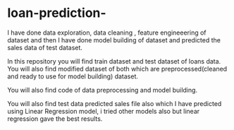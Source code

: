 # loan-prediction-

I have done data exploration, data cleaning , feature engineeering of dataset and then I have done model building of dataset and predicted the sales data of test dataset.

In this repository you will find train dataset and test dataset of  loans  data. You will also find modified dataset of both which are preprocessed(cleaned and ready to use for model building) dataset.

You will also find code of data preprocessing and model building.

You will also find test data predicted sales file also which I have predicted using Linear Regression model, i tried other models also but linear regression gave the best results.
